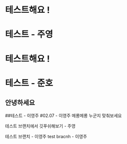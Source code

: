 # 테스트해요 !

# 테스트 - 주영

# 테스트해요 !

# 테스트 - 준호
## 안녕하세요

##테스트 - 이영주 
#02.07 - 이영주 
메롱메롱 누군지 맞춰보세요


테스트 브랜치에서 깃푸쉬해보기 - 주영

테스트 브랜치 - 이영주 
test bracnh - 이영주